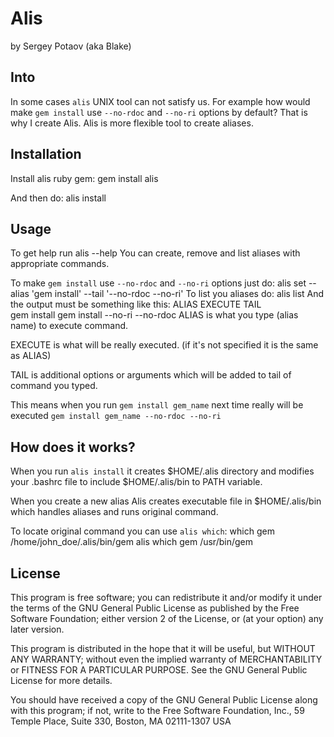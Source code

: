 # Alis
by Sergey Potaov (aka Blake)

## Into

In some cases `alis` UNIX tool can not satisfy us. For example how would make `gem install` use `--no-rdoc` and `--no-ri` options by default? That is why I create Alis. Alis is more flexible tool to create aliases.

## Installation

Install alis ruby gem:
    gem install alis

And then do:
    alis install


## Usage

To get help run
    alis --help
You can create, remove and list aliases with appropriate commands.

To make `gem install` use `--no-rdoc` and `--no-ri` options just do:
    alis set --alias 'gem install' --tail '--no-rdoc --no-ri'
To list you aliases do:
    alis list
And the output must be something like this:
    ALIAS           EXECUTE         TAIL             
    gem install     gem install     --no-ri --no-rdoc
ALIAS is what you type (alias name) to execute command.

EXECUTE is what will be really executed. (if it's not specified it is the same as ALIAS)

TAIL is additional options or arguments which will be added to tail of command you typed.

This means when you run `gem install gem_name` next time really will be executed `gem install gem_name --no-rdoc --no-ri`

    
## How does it works?

When you run `alis install` it creates $HOME/.alis directory and modifies your .bashrc file to include $HOME/.alis/bin to PATH variable.

When you create a new alias Alis creates executable file in $HOME/.alis/bin which handles aliases and runs original command.

To locate original command you can use `alis which`:
    which gem
    /home/john_doe/.alis/bin/gem
    alis which gem
    /usr/bin/gem


## License

This program is free software; you can redistribute it and/or
modify it under the terms of the GNU General Public License as
published by the Free Software Foundation; either version 2 of
the License, or (at your option) any later version.

This program is distributed in the hope that it will be useful,
but WITHOUT ANY WARRANTY; without even the implied warranty of
MERCHANTABILITY or FITNESS FOR A PARTICULAR PURPOSE. See the GNU
General Public License for more details.

You should have received a copy of the GNU General Public License
along with this program; if not, write to the Free Software
Foundation, Inc., 59 Temple Place, Suite 330, Boston,
MA 02111-1307 USA
